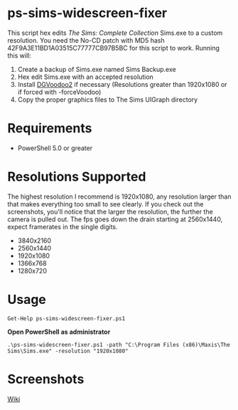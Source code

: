 ps-sims-widescreen-fixer
=======================

This script hex edits *The Sims: Complete Collection* Sims.exe to a custom resolution. You need the No-CD patch with MD5 hash 42F9A3E11BD1A03515C77777CB97B5BC for this script to work. Running this will:

1. Create a backup of Sims.exe named Sims Backup.exe
2. Hex edit Sims.exe with an accepted resolution
3. Install [DGVoodoo2](http://dege.freeweb.hu/dgVoodoo2/dgVoodoo2.html) if necessary (Resolutions greater than 1920x1080 or if forced with -forceVoodoo)
4. Copy the proper graphics files to The Sims UIGraph directory

Requirements
============

* PowerShell 5.0 or greater

Resolutions Supported
=====================

The highest resolution I recommend is 1920x1080, any resolution larger than that makes everything too small to see clearly. If you check out the screenshots, you'll notice that the larger the resolution, the further the camera is pulled out. The fps goes down the drain starting at 2560x1440, expect framerates in the single digits.

* 3840x2160
* 2560x1440
* 1920x1080
* 1366x768
* 1280x720

Usage
=====

```
Get-Help ps-sims-widescreen-fixer.ps1
```

**Open PowerShell as administrator**

```
.\ps-sims-widescreen-fixer.ps1 -path "C:\Program Files (x86)\Maxis\The Sims\Sims.exe" -resolution "1920x1080"
```

Screenshots
===========

[Wiki](https://github.com/FaithBeam/ps-sims-widescreen-fixer/wiki)
